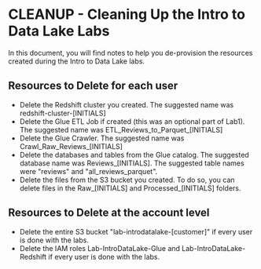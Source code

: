 # CLEANUP - Cleaning Up the Intro to Data Lake Labs
In this document, you will find notes to help you de-provision the resources created during the Intro to Data Lake labs.



## Resources to Delete for each user
* Delete the Redshift cluster you created.  The suggested name was redshift-cluster-[INITIALS]
* Delete the Glue ETL Job if created (this was an optional part of Lab1).  The suggested name was ETL_Reviews_to_Parquet_[INITIALS]
* Delete the Glue Crawler.  The suggested name was Crawl_Raw_Reviews_[INITIALS]
* Delete the databases and tables from the Glue catalog. The suggested database name was Reviews_[INITIALS].  The suggested table names were "reviews" and "all_reviews_parquet".
* Delete the files from the S3 bucket you created.  To do so, you can delete files in the Raw_[INITIALS] and Processed_[INITIALS] folders.

## Resources to Delete at the account level
* Delete the entire S3 bucket "lab-introdatalake-[customer]" if every user is done with the labs.
* Delete the IAM roles Lab-IntroDataLake-Glue and Lab-IntroDataLake-Redshift if every user is done with the labs.



